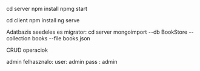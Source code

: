 cd server
npm install
npmg start

cd client
npm install
ng serve 

Adatbazis seedeles es migrator: 
cd server 
mongoimport --db BookStore --collection books --file books.json

CRUD operaciok

admin felhasznalo:
user: admin
pass : admin

